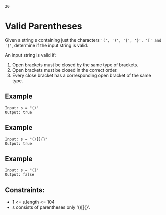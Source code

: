 `20`

# Valid Parentheses

Given a string s containing just the characters `'(', ')', '{', '}', '[' and ']'`, determine if the input string is valid.

An input string is valid if:

1. Open brackets must be closed by the same type of brackets.
2. Open brackets must be closed in the correct order.
3. Every close bracket has a corresponding open bracket of the same type.

## Example

```
Input: s = "()"
Output: true
```

## Example

```
Input: s = "()[]{}"
Output: true
```

## Example

```
Input: s = "(]"
Output: false
```

## Constraints:

- 1 <= s.length <= 104
- s consists of parentheses only '()[]{}'.

